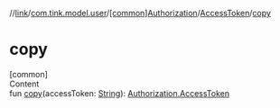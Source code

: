 //[link](../../../index.md)/[com.tink.model.user](../../index.md)/[[common]Authorization](../index.md)/[AccessToken](index.md)/[copy](copy.md)



# copy  
[common]  
Content  
fun [copy](copy.md)(accessToken: [String](https://kotlinlang.org/api/latest/jvm/stdlib/kotlin/-string/index.html)): [Authorization.AccessToken](index.md)  



